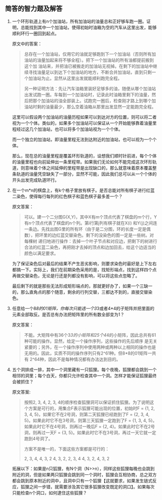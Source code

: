 ## 简答的智力题及解答

1. 一个环形轨道上有n个加油站，所有加油站的油量总和正好够车跑一圈。证明，总能找到其中一个加油站，使得初始时油箱为空的汽车从这里出发，能够顺利环行一圈回到起点。

   原文中的答案：

   > 总存在一个加油站，仅用它的油就足够跑到下一个加油站（否则所有加油站的油量加起来将不够全程）。把下一个加油站的所有油都提前搬到这个加 油站来，并把油已被搬走的加油站无视掉。在剩下的加油站中继续寻找油量足以到达下个加油站的地方，不断合并加油站，直到只剩一个加油站为止。显然从这里出发就能顺利跑完全程。
   >
   > 另一种证明方法：先让汽车油箱里装好足够多的油，随便从哪个加油站出发试跑一圈。车每到一个加油站时，记录此时油箱里剩下的油量，然后把那个加油站的油全部装上。试跑完一圈后，检查刚才路上到哪个加油站时剩的油量最少，那么空着油箱从那里出发显然一定能跑完全程。

   这里可以假设两个加油站的油量历程如果可以到达对方的位置，则可以将二者视为一个个体。类似的，如果多个加油站可以保证从一个开始能够靠着油量里程经过这几个加油站，也可以将多个加油站视为一个个体。

   而一个独立的加油站，即油量里程无法到达附近的加油站，也可以视为一个个体。

   那么，现在总的油量里程是覆盖环形轨道的，设想我们顺时针前进，每个个体的油量里程也向前延伸出一条里程带。如果我们无论如何不能完成这次环形轨道，则意味着个体之间延伸的里程带是出现缺口的，那么就意味着原本覆盖整条轨道的油量凭空缺失了一部分，显然不可能，因此我们总可以从一个个体的开头出发完成轨道环行。

2. 在一个m*n的棋盘上，有k个格子里放有棋子。是否总能对所有棋子进行红蓝二染色，使得每行每列的红色棋子和蓝色棋子最多差一个？

   原文答案：

   > 可以。建一个二分图G(X,Y)，其中X有m个顶点代表了棋盘的m个行，Y有n个顶点代表了棋盘的n个列。第i行第j列有棋子就在X(i) 和Y(j)之间连一条边。先找出图G里的所有环（由于是二分图，环的长度一定是偶数），把环里的边红蓝交替染色。剩下的没染色的图一定是一些树。对每棵树 递归地进行操作：去掉一个叶子节点和对应边，把剩下的树进行合法的红蓝二染色，再把刚才去掉的顶点和边加回去，给这个边适当的颜色以满足要求。

   为了保证染色后对最后的结果不产生恶劣影响，则要求染色时最好是上下左右都搞一下。实际上，我们在前期染色采用的是，找矩形端点，找到这样四个点再做交替染色，无论是行还是列都没有影响，可以将这些点忽略了。

   最后剩下的就是那些无法形成矩形端点的，那就更好办了，如果一个三缺一的，那么直角点的那个随意，剩余的行列交替，三都达不到的，直接交替染色。

3. 任意给一个8*8的01矩阵，你每次只能选一个3*3或者4*4的子矩阵并把里面的元素全部取反。是否总有办法把矩阵里的所有数全部变为1？

   原文答案：

   > 不能。大矩阵中有36个3*3的小矩阵和25个4*4的小矩阵，因此总共有61种可能的操作。显然，给定一个操作序列，这些操作的先后顺序 是无关紧要的；另外，在一个操作序列中使用两种或两种以上相同的操作也是无用的。因此，实质不同的操作序列只有2^61种。但8*8的01矩阵一共有 2^64种，因此不是每种情况都有办法达到目的。

4. 五个洞排成一排，其中一个洞里藏有一只狐狸。每个夜晚，狐狸都会跳到一个相邻的洞里；每个白天，你都只允许检查其中一个洞。怎样才能保证狐狸最终会被抓住？

   原文答案:

   > 按照2, 3, 4, 2, 3, 4的顺序检查狐狸洞可以保证抓住狐狸。为了说明这个方案是可行的，用集合F表示狐狸可能出现的位置，初始时F = {1, 2, 3, 4, 5}。如果它不在2号洞，则第二天狐狸已经跑到了F = {2, 3, 4, 5}。如果此时它不在3号洞，则第三天狐狸一定跑到了F = {1, 3, 4, 5}。如果此时它不在4号洞，则再过一晚后F = {2, 4}。如果此时它不在2号洞，则再过一天F = {3, 5}。如果此时它不在3号洞，再过一天它就一定跑到4号洞了。
   >
   > 方案不是唯一的，下面这些方案都是可行的：
   >
   > 2, 3, 4, 4, 3, 2
   > 4, 3, 2, 2, 3, 4
   > 4, 3, 2, 4, 3, 2

   拓展以下：如果是n只狐狸，有N个洞（N>>n），同样这些狐狸每晚也会跳到附近的洞，但是如果两只狐狸会跳到同一个洞时，狐狸会互相协商，总之双方都会跳到原本附近的洞中，且洞中只有一个狐狸【这就要求，如果发生链式反应，狐狸之间一步错，就需要涉及其它很多狐狸改变既定的洞口】。如果每次只能检查n个洞口，如何逮住这些狐狸？

